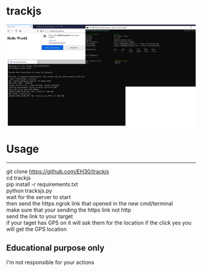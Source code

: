 # trackjs

<img src="https://github.com/EH30/trackjs/blob/master/trackjs_eample.JPG" >


# Usage
---------------------------------------------------   
git clone https://github.com/EH30/trackjs   
cd trackjs   
pip install -r requirements.txt   
python tracksjs.py   
wait for the server to start   
then send the https ngrok link that opened in the new cmd/terminal   
make sure that your sending the https link not http   
send the link to your target   
if your taget has GPS on it will ask them for the location if the click yes you will get the GPS location   



Educational purpose only
-------------------------------------
I'm not responsible for your actions


